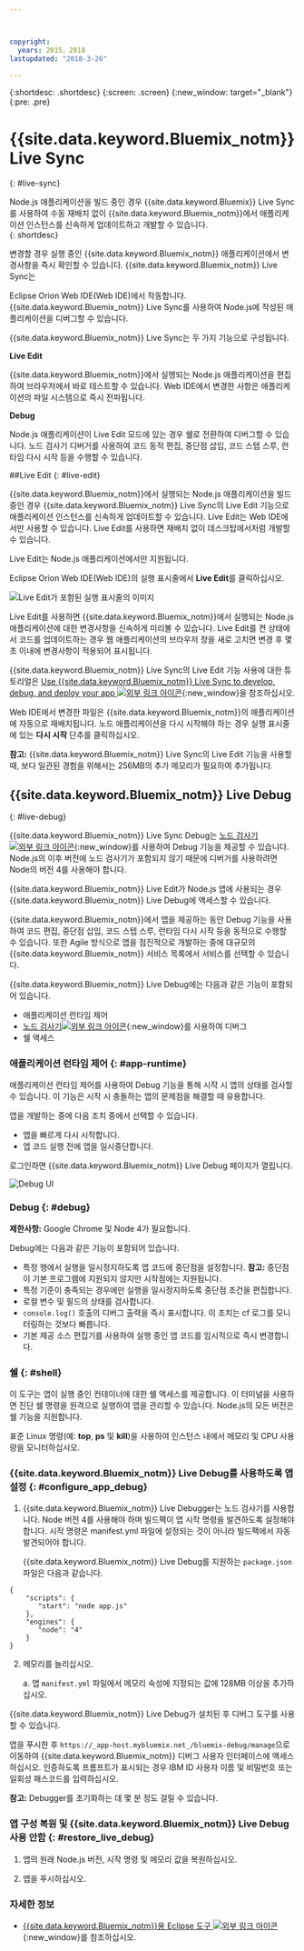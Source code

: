 ```yaml
---



copyright:
  years: 2015，2018
lastupdated: "2018-3-26"

---
```


{:shortdesc: .shortdesc}
{:screen: .screen}
{:new_window: target="_blank"}
{:pre: .pre}

# {{site.data.keyword.Bluemix_notm}} Live Sync
{: #live-sync}


Node.js 애플리케이션을 빌드 중인 경우 {{site.data.keyword.Bluemix}} Live Sync를 사용하여 수동 재배치 없이 {{site.data.keyword.Bluemix_notm}}에서 애플리케이션 인스턴스를 신속하게 업데이트하고 개발할 수 있습니다.   
{: shortdesc}

변경할 경우 실행 중인 {{site.data.keyword.Bluemix_notm}} 애플리케이션에서 변경사항을 즉시 확인할 수 있습니다. {{site.data.keyword.Bluemix_notm}} Live Sync는 
<!--from both the command line and -->
Eclipse Orion Web IDE(Web IDE)에서 작동합니다. {{site.data.keyword.Bluemix_notm}} Live Sync를 사용하여 Node.js에 작성된 애플리케이션을 디버그할 수 있습니다.  

{{site.data.keyword.Bluemix_notm}} Live Sync는 두 가지 기능으로 구성됩니다.
<!--three -->

<!--
**Desktop Sync**  

You can synchronize any desktop directory tree with a cloud-based project workspace similar to the way Dropbox works. The Web IDE directly edits the same cloud-based workspace, so both stay in sync. Desktop Sync works for any kind of application. To use Desktop Sync, you need to download and install the BL command line interface.  
-->

**Live Edit**

{{site.data.keyword.Bluemix_notm}}에서 실행되는 Node.js 애플리케이션을 편집하여 브라우저에서 바로 테스트할 수 있습니다. Web IDE에서 변경한 사항은 애플리케이션의 파일 시스템으로 즉시 전파됩니다.  

**Debug**  

Node.js 애플리케이션이 Live Edit 모드에 있는 경우 쉘로 전환하여 디버그할 수 있습니다. 노드 검사기 디버거를 사용하여 코드 동적 편집, 중단점 삽입, 코드 스텝 스루, 런타임 다시 시작 등을 수행할 수 있습니다.  


##Live Edit
{: #live-edit}

{{site.data.keyword.Bluemix_notm}}에서 실행되는 Node.js 애플리케이션을 빌드 중인 경우 {{site.data.keyword.Bluemix_notm}} Live Sync의 Live Edit 기능으로 애플리케이션 인스턴스를 신속하게 업데이트할 수 있습니다. Live Edit는 Web IDE에서만 사용할 수 있습니다. Live Edit를 사용하면 재배치 없이 데스크탑에서처럼 개발할 수 있습니다.

Live Edit는 Node.js 애플리케이션에서만 지원됩니다.

Eclipse Orion Web IDE(Web IDE)의 실행 표시줄에서 **Live Edit**를 클릭하십시오.

![Live Edit가 포함된 실행 표시줄의 이미지](images/bluemix-live-sync-light.png)

Live Edit를 사용하면 {{site.data.keyword.Bluemix_notm}}에서 실행되는 Node.js 애플리케이션에 대한 변경사항을 신속하게 미리볼 수 있습니다. Live Edit를 켠 상태에서 코드를 업데이트하는 경우 웹 애플리케이션의 브라우저 창을 새로 고치면 변경 후 몇 초 이내에 변경사항이 적용되어 표시됩니다.

{{site.data.keyword.Bluemix_notm}} Live Sync의 Live Edit 기능 사용에 대한 튜토리얼은 [Use {{site.data.keyword.Bluemix_notm}} Live Sync to develop, debug, and deploy your app ![외부 링크 아이콘](../../icons/launch-glyph.svg "외부 링크 아이콘")](https://www.ibm.com/cloud/garage/tutorials/use-live-sync-to-develop-debug-and-deploy-your-app){:new_window}을 참조하십시오.

Web IDE에서 변경한 파일은 {{site.data.keyword.Bluemix_notm}}의 애플리케이션에 자동으로 재배치됩니다. 노드 애플리케이션을 다시 시작해야 하는 경우 실행 표시줄에 있는 **다시 시작** 단추를 클릭하십시오.

**참고:** {{site.data.keyword.Bluemix_notm}} Live Sync의 Live Edit 기능을 사용할 때, 보다 일관된 경험을 위해서는 256MB의 추가 메모리가 필요하여 추가됩니다. 

## {{site.data.keyword.Bluemix_notm}} Live Debug
{: #live-debug}

{{site.data.keyword.Bluemix_notm}} Live Sync Debug는
[노드 검사기![외부 링크 아이콘](../../icons/launch-glyph.svg "외부 링크 아이콘")](https://github.com/node-inspector/node-inspector){:new_window}를 사용하여
Debug 기능을 제공할 수 있습니다. Node.js의 이후 버전에 노드 검사기가 포함되지 않기 때문에 디버거를 사용하려면 Node의 버전 4를 사용해야 합니다.

{{site.data.keyword.Bluemix_notm}} Live Edit가 Node.js 앱에 사용되는 경우 {{site.data.keyword.Bluemix_notm}} Live Debug에 액세스할 수 있습니다.  

{{site.data.keyword.Bluemix_notm}}에서 앱을 제공하는 동안 Debug 기능을 사용하여 코드 편집, 중단점 삽입, 코드 스텝 스루, 런타임 다시 시작 등을 동적으로 수행할 수 있습니다. 또한 Agile 방식으로 앱을 점진적으로 개발하는 중에 대규모의 {{site.data.keyword.Bluemix_notm}} 서비스 목록에서 서비스를 선택할 수 있습니다.

{{site.data.keyword.Bluemix_notm}} Live Debug에는 다음과 같은 기능이 포함되어 있습니다.

* 애플리케이션 런타임 제어
* [노드 검사기![외부 링크 아이콘](../../icons/launch-glyph.svg "외부 링크 아이콘")](https://github.com/node-inspector/node-inspector){:new_window}를 사용하여 디버그
* 쉘 액세스

### 애플리케이션 런타임 제어 {: #app-runtime}

애플리케이션 런타임 제어를 사용하여 Debug 기능을 통해 시작 시 앱의 상태를 검사할 수 있습니다. 이 기능은 시작 시 충돌하는 앱의 문제점을 해결할 때 유용합니다.

앱을 개발하는 중에 다음 조치 중에서 선택할 수 있습니다.

* 앱을 빠르게 다시 시작합니다.
* 앱 코드 실행 전에 앱을 일시중단합니다.

로그인하면 {{site.data.keyword.Bluemix_notm}} Live Debug 페이지가 열립니다.

![Debug UI](images/live_sync_debug.png)


### Debug {: #debug}

**제한사항:** Google Chrome 및 Node 4가 필요합니다.

Debug에는 다음과 같은 기능이 포함되어 있습니다.  
* 특정 행에서 실행을 일시정지하도록 앱 코드에 중단점을 설정합니다.
  **참고:** 중단점이 기본 프로그램에 지원되지 않지만 시작점에는 지원됩니다.
* 특정 기준이 충족되는 경우에만 실행을 일시정지하도록 중단점 조건을 편집합니다.
* 로컬 변수 및 필드의 상태를 검사합니다.
* `console.log()` 호출의 디버그 출력을 즉시 표시합니다. 이 조치는 cf 로그를 모니터링하는 것보다 빠릅니다.
* 기본 제공 소스 편집기를 사용하여 실행 중인 앱 코드를 임시적으로 즉시 변경합니다.

### 쉘 {: #shell}

이 도구는 앱이 실행 중인 컨테이너에 대한 쉘 액세스를 제공합니다. 이 터미널을 사용하면 진단 쉘 명령을 원격으로 실행하여 앱을 관리할 수 있습니다. Node.js의 모든 버전은 쉘 기능을 지원합니다.

표준 Linux 명령(예: **top**, **ps** 및 **kill**)을 사용하여 인스턴스 내에서 메모리 및 CPU 사용량을 모니터하십시오.

### {{site.data.keyword.Bluemix_notm}} Live Debug를 사용하도록 앱 설정 {: #configure_app_debug}

1. {{site.data.keyword.Bluemix_notm}} Live Debugger는 노드 검사기를 사용합니다. Node 버전 4를 사용해야 하며 빌드팩이 앱 시작 명령을 발견하도록 설정해야 합니다. 시작 명령은 manifest.yml 파일에 설정되는 것이 아니라 빌드팩에서 자동 발견되어야 합니다.

   {{site.data.keyword.Bluemix_notm}} Live Debug를 지원하는 `package.json` 파일은 다음과 같습니다.

  ```
  {
      "scripts": {
         "start": "node app.js"
      },
      "engines": {
         "node": "4"
      }
  }
  ```

2. 메모리를 늘리십시오.  

    a. 앱 `manifest.yml` 파일에서 메모리 속성에 지정되는 값에 128MB 이상을 추가하십시오. 

{{site.data.keyword.Bluemix_notm}} Live Debug가 설치된 후 디버그 도구를 사용할 수 있습니다.

앱을 푸시한 후 `https://_app-host.mybluemix.net_/bluemix-debug/manage`으로 이동하여 {{site.data.keyword.Bluemix_notm}} 디버그 사용자 인터페이스에 액세스하십시오. 인증하도록 프롬프트가 표시되는 경우 IBM ID 사용자 이름 및 비밀번호 또는 일회성 패스코드를 입력하십시오.     

**참고:** Debugger를 초기화하는 데 몇 분 정도 걸릴 수 있습니다. 

### 앱 구성 복원 및 {{site.data.keyword.Bluemix_notm}} Live Debug 사용 안함 {: #restore_live_debug}

1. 앱의 원래 Node.js 버전, 시작 명령 및 메모리 값을 복원하십시오.

2. 앱을 푸시하십시오.

### 자세한 정보

* [{{site.data.keyword.Bluemix_notm}}용 Eclipse 도구 ![외부 링크 아이콘](../../icons/launch-glyph.svg "외부 링크 아이콘")](https://www.bluemix.net/docs/manageapps/eclipsetools/eclipsetools.html){:new_window}를 참조하십시오.
